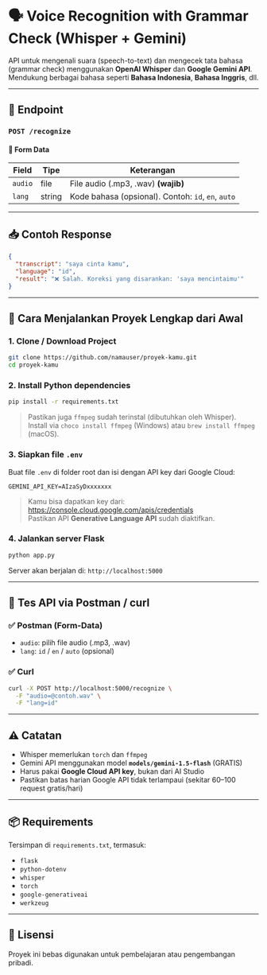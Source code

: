 
# 🗣️ Voice Recognition with Grammar Check (Whisper + Gemini)

API untuk mengenali suara (speech-to-text) dan mengecek tata bahasa (grammar check) menggunakan **OpenAI Whisper** dan **Google Gemini API**.  
Mendukung berbagai bahasa seperti **Bahasa Indonesia**, **Bahasa Inggris**, dll.

---

## 🚀 Endpoint

### `POST /recognize`

#### 🧾 Form Data

| Field   | Tipe     | Keterangan                                  |
|---------|----------|---------------------------------------------|
| `audio` | file     | File audio (.mp3, .wav) **(wajib)**         |
| `lang`  | string   | Kode bahasa (opsional). Contoh: `id`, `en`, `auto` |

---

## 📥 Contoh Response

```json
{
  "transcript": "saya cinta kamu",
  "language": "id",
  "result": "❌ Salah. Koreksi yang disarankan: 'saya mencintaimu'"
}
```

---

## 📌 Cara Menjalankan Proyek Lengkap dari Awal

### 1. Clone / Download Project

```bash
git clone https://github.com/namauser/proyek-kamu.git
cd proyek-kamu
```

### 2. Install Python dependencies

```bash
pip install -r requirements.txt
```

> Pastikan juga `ffmpeg` sudah terinstal (dibutuhkan oleh Whisper).  
> Install via `choco install ffmpeg` (Windows) atau `brew install ffmpeg` (macOS).

### 3. Siapkan file `.env`

Buat file `.env` di folder root dan isi dengan API key dari Google Cloud:

```env
GEMINI_API_KEY=AIzaSyDxxxxxxx
```

> Kamu bisa dapatkan key dari: https://console.cloud.google.com/apis/credentials  
> Pastikan API **Generative Language API** sudah diaktifkan.

### 4. Jalankan server Flask

```bash
python app.py
```

Server akan berjalan di: `http://localhost:5000`

---

## 🧪 Tes API via Postman / curl

### ✅ Postman (Form-Data)
- `audio`: pilih file audio (.mp3, .wav)
- `lang`: `id` / `en` / `auto` (opsional)

### ✅ Curl

```bash
curl -X POST http://localhost:5000/recognize \
  -F "audio=@contoh.wav" \
  -F "lang=id"
```

---

## ⚠️ Catatan

- Whisper memerlukan `torch` dan `ffmpeg`
- Gemini API menggunakan model **`models/gemini-1.5-flash`** (GRATIS)
- Harus pakai **Google Cloud API key**, bukan dari AI Studio
- Pastikan batas harian Google API tidak terlampaui (sekitar 60–100 request gratis/hari)

---

## 📦 Requirements

Tersimpan di `requirements.txt`, termasuk:

- `flask`
- `python-dotenv`
- `whisper`
- `torch`
- `google-generativeai`
- `werkzeug`

---

## 📄 Lisensi
Proyek ini bebas digunakan untuk pembelajaran atau pengembangan pribadi.
